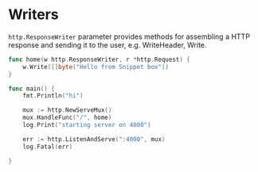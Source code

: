 # Writers

`http.ResponseWriter` parameter provides methods for assembling a HTTP response and sending it to the user, e.g. WriteHeader, Write.

```go
func home(w http.ResponseWriter, r *http.Request) {
	w.Write([]byte("Hello from Snippet box"))
}

func main() {
	fmt.Println("hi")

	mux := http.NewServeMux()
	mux.HandleFunc("/", home)
	log.Print("starting server on 4000")

	err := http.ListenAndServe(":4000", mux)
	log.Fatal(err)

}
```
